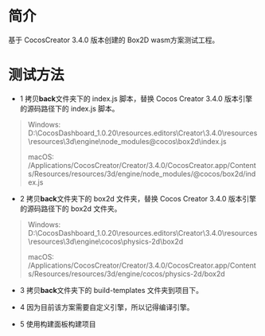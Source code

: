 # 简介
基于 CocosCreator 3.4.0 版本创建的 Box2D wasm方案测试工程。
# 测试方法

 - 1 拷贝**back**文件夹下的 index.js 脚本，替换 Cocos Creator 3.4.0 版本引擎的源码路径下的 index.js 脚本。
 > Windows: D:\CocosDashboard_1.0.20\resources\.editors\Creator\3.4.0\resources\resources\3d\engine\node_modules\@cocos\box2d\index.js
 >
 > macOS: /Applications/CocosCreator/Creator/3.4.0/CocosCreator.app/Contents/Resources/resources/3d/engine/node_modules/@cocos/box2d/index.js

 - 2 拷贝**back**文件夹下的 box2d 文件夹，替换 Cocos Creator 3.4.0 版本引擎的源码路径下的 box2d 文件夹。
 > Windows: D:\CocosDashboard_1.0.20\resources\.editors\Creator\3.4.0\resources\resources\3d\engine\cocos\physics-2d\box2d
 >
 > macOS: /Applications/CocosCreator/Creator/3.4.0/CocosCreator.app/Contents/Resources/resources/3d/engine/cocos/physics-2d/box2d

 - 3 拷贝**back**文件夹下的 build-templates 文件夹到项目下。

 - 4 因为目前该方案需要自定义引擎，所以记得编译引擎。

 - 5 使用构建面板构建项目